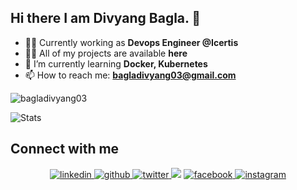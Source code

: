 ## Hi there I am Divyang Bagla. 👋

- 👨‍💻 Currently working as **Devops Engineer @Icertis**
- 👨‍💻 All of my projects are available **here**
- 🌱 I’m currently learning **Docker, Kubernetes**
- 📫 How to reach me: **bagladivyang03@gmail.com**


<p align="left"> <img src="https://komarev.com/ghpvc/?username=bagladivyang03" alt="bagladivyang03" /> </p>

![Stats](https://github-readme-stats.vercel.app/api?username=bagladivyang03&show_icons=true&hide_border=true)



 

## Connect with me  
<div align="center">
 <a href="https://www.linkedin.com/in/divyang-bagla-976233176/" target="_blank">
<img src=https://img.shields.io/badge/linkedin-%231E77B5.svg?&style=for-the-badge&logo=linkedin&logoColor=white alt=linkedin style="margin-bottom: 5px;" />
</a>
<a href="https://github.com/bagladivyang03" target="_blank">
<img src=https://img.shields.io/badge/github-%2324292e.svg?&style=for-the-badge&logo=github&logoColor=white alt=github style="margin-bottom: 5px;" />
</a>
<a href="https://twitter.com/bagladivyang03" target="_blank">
<img src=https://img.shields.io/badge/twitter-%2300acee.svg?&style=for-the-badge&logo=twitter&logoColor=white alt=twitter style="margin-bottom: 5px;" />
</a>
 <a href="mailto:bagladivyang03@gmail.com?subject=Hello%20Divyang,%20From%20Github"><img src="https://img.shields.io/badge/gmail-%23D14836.svg?&style=for-the-badge&logo=gmail&logoColor=white" /></a>
<a href="https://www.facebook.com/divyang.bagla.1/" target="_blank">
<img src=https://img.shields.io/badge/facebook-%232E87FB.svg?&style=for-the-badge&logo=facebook&logoColor=white alt=facebook style="margin-bottom: 5px;" />
</a>
<a href="https://instagram.com/divyang_bagla_03" target="_blank">
<img src=https://img.shields.io/badge/instagram-%23000000.svg?&style=for-the-badge&logo=instagram&logoColor=white&color=orange alt=instagram style="margin-bottom: 5px;" />
</a>
</div>
